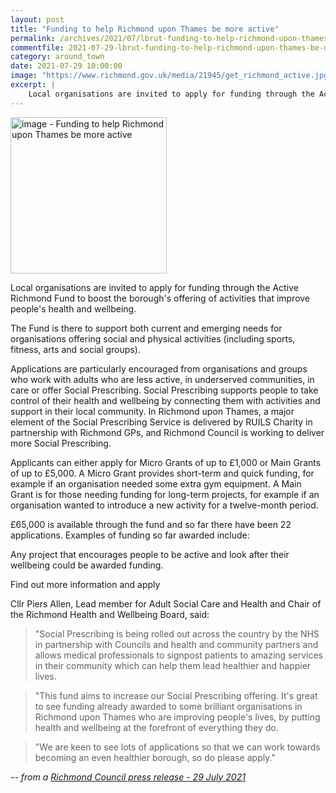```yaml
---
layout: post
title: "Funding to help Richmond upon Thames be more active"
permalink: /archives/2021/07/lbrut-funding-to-help-richmond-upon-thames-be-more-active.html
commentfile: 2021-07-29-lbrut-funding-to-help-richmond-upon-thames-be-more-active
category: around_town
date: 2021-07-29 10:00:00
image: "https://www.richmond.gov.uk/media/21945/get_richmond_active.jpg"
excerpt: |
    Local organisations are invited to apply for funding through the Active  Richmond Fund to boost the borough's offering  of activities that improve people's health and wellbeing.
---
```


<img src="https://www.richmond.gov.uk/media/21945/get_richmond_active.jpg" alt="image - Funding to help Richmond upon Thames be more active" width="250" class="photo right"  >


Local organisations are invited to apply for funding through the Active  Richmond Fund to boost the borough's offering  of activities that improve people's health and wellbeing.

The Fund is there to support both current and emerging needs for  organisations offering social and physical activities (including sports,  fitness, arts and social groups).

Applications are particularly encouraged from organisations and groups who  work with adults who are less active, in underserved communities, in care  or offer Social Prescribing. Social Prescribing supports people to take  control of their health and wellbeing by connecting them with activities  and support in their local community. In Richmond upon Thames, a major  element of the Social Prescribing Service is delivered by RUILS Charity in  partnership with Richmond GPs, and Richmond Council is working to deliver  more Social Prescribing.

Applicants can either apply for Micro Grants of up to &pound;1,000 or Main Grants  of up to &pound;5,000. A Micro Grant provides short-term and quick funding, for  example if an organisation needed some extra gym equipment. A Main Grant is  for those needing funding for long-term projects, for example if an  organisation wanted to introduce a new activity for a twelve-month period.

&pound;65,000 is available through the fund and so far there have been 22  applications. Examples of funding so far awarded include:

Any project that encourages people to be active and look after their  wellbeing could be awarded funding.

Find out more information and apply

Cllr Piers Allen, Lead member for Adult Social Care and Health and Chair of  the Richmond Health and Wellbeing Board, said:

> "Social Prescribing is being rolled out across the country by the NHS in  partnership with Councils and health and community partners and allows  medical professionals to signpost patients to amazing services in their  community which can help them lead healthier and happier lives.

> "This fund aims to increase our Social Prescribing offering. It's great to  see funding already awarded to some brilliant organisations in Richmond  upon Thames who are improving people's lives, by putting health and  wellbeing at the forefront of everything they do.

> "We are keen to see lots of applications so that we can work towards  becoming an even healthier borough, so do please apply."



<cite>-- from a [Richmond Council press release - 29 July 2021](https://www.richmond.gov.uk/news/july_2021/funding_to_help_richmond_upon_thames_be_more_active)</cite>
